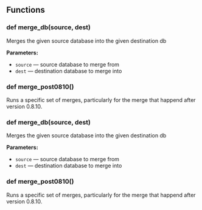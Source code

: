 ## Functions

### def merge_db(source, dest)

Merges the given source database into the given destination db

**Parameters:**
- `source` &mdash; source database to merge from
- `dest` &mdash; destination database to merge into


### def merge_post0810()

Runs a specific set of merges, particularly for the merge that happend after version 0.8.10.

### def merge_db(source, dest)

Merges the given source database into the given destination db

**Parameters:**
- `source` &mdash; source database to merge from
- `dest` &mdash; destination database to merge into


### def merge_post0810()

Runs a specific set of merges, particularly for the merge that happend after version 0.8.10.


